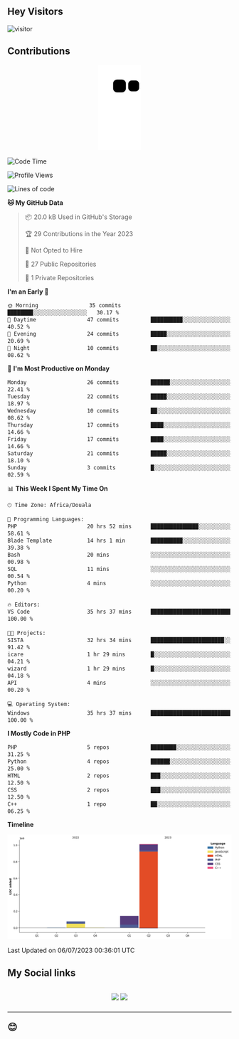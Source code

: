 ## Hey Visitors
![visitor](https://profile-counter.glitch.me/Fotsingboris/count.svg)

## Contributions
<p align="center">
  <img src="https://raw.githubusercontent.com/Fotsingboris/Fotsingboris/output/github-contribution-grid-snake.svg" />
</p>

<!--START_SECTION:waka-->
![Code Time](http://img.shields.io/badge/Code%20Time-371%20hrs%2045%20mins-blue)

![Profile Views](http://img.shields.io/badge/Profile%20Views-0-blue)

![Lines of code](https://img.shields.io/badge/From%20Hello%20World%20I%27ve%20Written-1.2%20million%20lines%20of%20code-blue)

**🐱 My GitHub Data** 

> 📦 20.0 kB Used in GitHub's Storage 
 > 
> 🏆 29 Contributions in the Year 2023
 > 
> 🚫 Not Opted to Hire
 > 
> 📜 27 Public Repositories 
 > 
> 🔑 1 Private Repositories 
 > 
**I'm an Early 🐤** 

```text
🌞 Morning                35 commits          ████████░░░░░░░░░░░░░░░░░   30.17 % 
🌆 Daytime                47 commits          ██████████░░░░░░░░░░░░░░░   40.52 % 
🌃 Evening                24 commits          █████░░░░░░░░░░░░░░░░░░░░   20.69 % 
🌙 Night                  10 commits          ██░░░░░░░░░░░░░░░░░░░░░░░   08.62 % 
```
📅 **I'm Most Productive on Monday** 

```text
Monday                   26 commits          ██████░░░░░░░░░░░░░░░░░░░   22.41 % 
Tuesday                  22 commits          █████░░░░░░░░░░░░░░░░░░░░   18.97 % 
Wednesday                10 commits          ██░░░░░░░░░░░░░░░░░░░░░░░   08.62 % 
Thursday                 17 commits          ████░░░░░░░░░░░░░░░░░░░░░   14.66 % 
Friday                   17 commits          ████░░░░░░░░░░░░░░░░░░░░░   14.66 % 
Saturday                 21 commits          █████░░░░░░░░░░░░░░░░░░░░   18.10 % 
Sunday                   3 commits           █░░░░░░░░░░░░░░░░░░░░░░░░   02.59 % 
```


📊 **This Week I Spent My Time On** 

```text
🕑︎ Time Zone: Africa/Douala

💬 Programming Languages: 
PHP                      20 hrs 52 mins      ███████████████░░░░░░░░░░   58.61 % 
Blade Template           14 hrs 1 min        ██████████░░░░░░░░░░░░░░░   39.38 % 
Bash                     20 mins             ░░░░░░░░░░░░░░░░░░░░░░░░░   00.98 % 
SQL                      11 mins             ░░░░░░░░░░░░░░░░░░░░░░░░░   00.54 % 
Python                   4 mins              ░░░░░░░░░░░░░░░░░░░░░░░░░   00.20 % 

🔥 Editors: 
VS Code                  35 hrs 37 mins      █████████████████████████   100.00 % 

🐱‍💻 Projects: 
SISTA                    32 hrs 34 mins      ███████████████████████░░   91.42 % 
icare                    1 hr 29 mins        █░░░░░░░░░░░░░░░░░░░░░░░░   04.21 % 
wizard                   1 hr 29 mins        █░░░░░░░░░░░░░░░░░░░░░░░░   04.18 % 
API                      4 mins              ░░░░░░░░░░░░░░░░░░░░░░░░░   00.20 % 

💻 Operating System: 
Windows                  35 hrs 37 mins      █████████████████████████   100.00 % 
```

**I Mostly Code in PHP** 

```text
PHP                      5 repos             ████████░░░░░░░░░░░░░░░░░   31.25 % 
Python                   4 repos             ██████░░░░░░░░░░░░░░░░░░░   25.00 % 
HTML                     2 repos             ███░░░░░░░░░░░░░░░░░░░░░░   12.50 % 
CSS                      2 repos             ███░░░░░░░░░░░░░░░░░░░░░░   12.50 % 
C++                      1 repo              ██░░░░░░░░░░░░░░░░░░░░░░░   06.25 % 
```



**Timeline**

![Lines of Code chart](https://raw.githubusercontent.com/Fotsingboris/Fotsingboris/main/assets/bar_graph.png)


 Last Updated on 06/07/2023 00:36:01 UTC
<!--END_SECTION:waka-->

<h2>My Social links <h2>
<p align="center">
   <a href="https://linkedin.com/in/Fotsingboris-Mathieu"><img src="https://img.shields.io/badge/linkedin-%230077B5.svg?style=for-the-badge&logo=linkedin&logoColor=white"></a>
   <a href="https://instagram.com/Fotsingboris"><img src="https://img.shields.io/badge/instagram-%23E4405F.svg?style=for-the-badge&logo=Instagram&logoColor=white"></a>
  </p>
<hr>
😊
